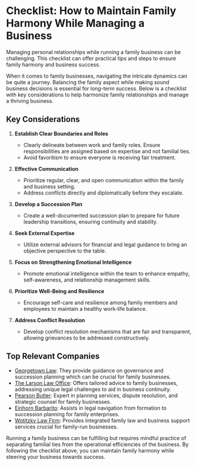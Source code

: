 # Checklist: How to Maintain Family Harmony While Managing a Business

Managing personal relationships while running a family business can be challenging. This checklist can offer practical tips and steps to ensure family harmony and business success.

When it comes to family businesses, navigating the intricate dynamics can be quite a journey. Balancing the family aspect while making sound business decisions is essential for long-term success. Below is a checklist with key considerations to help harmonize family relationships and manage a thriving business.

## Key Considerations

1. **Establish Clear Boundaries and Roles**
   - Clearly delineate between work and family roles. Ensure responsibilities are assigned based on expertise and not familial ties.
   - Avoid favoritism to ensure everyone is receiving fair treatment.

2. **Effective Communication**
   - Prioritize regular, clear, and open communication within the family and business setting.
   - Address conflicts directly and diplomatically before they escalate.

3. **Develop a Succession Plan**
   - Create a well-documented succession plan to prepare for future leadership transitions, ensuring continuity and stability.

4. **Seek External Expertise**
   - Utilize external advisors for financial and legal guidance to bring an objective perspective to the table.

5. **Focus on Strengthening Emotional Intelligence**
   - Promote emotional intelligence within the team to enhance empathy, self-awareness, and relationship management skills.

6. **Prioritize Well-Being and Resilience**
   - Encourage self-care and resilience among family members and employees to maintain a healthy work-life balance.

7. **Address Conflict Resolution**
   - Develop conflict resolution mechanisms that are fair and transparent, allowing grievances to be addressed constructively.

## Top Relevant Companies

- [Georgetown Law](/dir/georgetown_law): They provide guidance on governance and succession planning which can be crucial for family businesses.
- [The Larson Law Office](/dir/the_larson_law_office): Offers tailored advice to family businesses, addressing unique legal challenges to aid in business continuity.
- [Pearson Butler](/dir/pearson_butler): Expert in planning services, dispute resolution, and strategic counsel for family businesses.
- [Einhorn Barbarito](/dir/einhorn_barbarito): Assists in legal navigation from formation to succession planning for family enterprises.
- [Wotitzky Law Firm](/dir/wotitzky_law_firm): Provides integrated family law and business support services crucial for family-run businesses.

Running a family business can be fulfilling but requires mindful practice of separating familial ties from the operational efficiencies of the business. By following the checklist above, you can maintain family harmony while steering your business towards success.